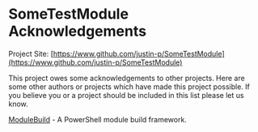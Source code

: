 # SomeTestModule Acknowledgements

Project Site: [https://www.github.com/justin-p/SomeTestModule](https://www.github.com/justin-p/SomeTestModule)

This project owes some acknowledgements to other projects. Here are some other authors or projects which have made this project possible. If you believe you or a project should be included in this list please let us know.

[ModuleBuild](https://github.com/zloeber/ModuleBuild) - A PowerShell module build framework.

